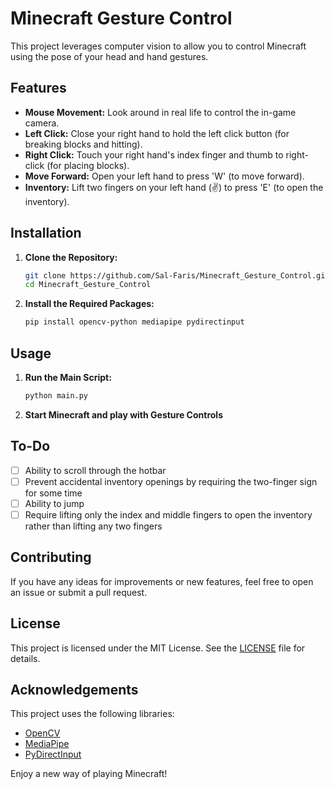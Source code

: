# Minecraft Gesture Control

This project leverages computer vision to allow you to control Minecraft using the pose of your head and hand gestures.

## Features

- **Mouse Movement:** Look around in real life to control the in-game camera.
- **Left Click:** Close your right hand to hold the left click button (for breaking blocks and hitting).
- **Right Click:** Touch your right hand's index finger and thumb to right-click (for placing blocks).
- **Move Forward:** Open your left hand to press 'W' (to move forward).
- **Inventory:** Lift two fingers on your left hand (✌) to press 'E' (to open the inventory).

## Installation

1. **Clone the Repository:**
    ```sh
    git clone https://github.com/Sal-Faris/Minecraft_Gesture_Control.git
    cd Minecraft_Gesture_Control
    ```

2. **Install the Required Packages:**
    ```sh
    pip install opencv-python mediapipe pydirectinput
    ```

## Usage

1. **Run the Main Script:**
    ```sh
    python main.py
    ```

2. **Start Minecraft and play with Gesture Controls**

## To-Do

- [ ] Ability to scroll through the hotbar
- [ ] Prevent accidental inventory openings by requiring the two-finger sign for some time
- [ ] Ability to jump
- [ ] Require lifting only the index and middle fingers to open the inventory rather than lifting any two fingers

## Contributing

If you have any ideas for improvements or new features, feel free to open an issue or submit a pull request.

## License

This project is licensed under the MIT License. See the [LICENSE](LICENSE) file for details.

## Acknowledgements

This project uses the following libraries:
- [OpenCV](https://opencv.org/)
- [MediaPipe](https://mediapipe.dev/)
- [PyDirectInput](https://pydirectinput.readthedocs.io/)

Enjoy a new way of playing Minecraft!

